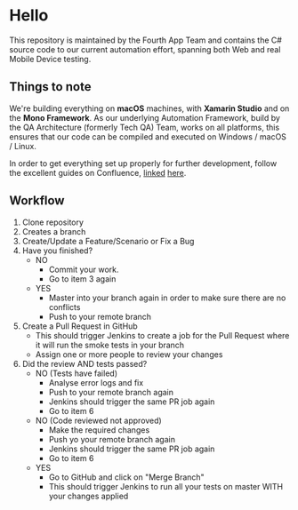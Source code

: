 ﻿# Hello

This repository is maintained by the Fourth App Team and contains the C# source code to our current automation effort,
spanning both Web and real Mobile Device testing.

## Things to note

We're building everything on **macOS** machines, with **Xamarin Studio** and on the **Mono Framework**. As our underlying
Automation Framework, build by the QA Architecture (formerly Tech QA) Team, works on all platforms, this ensures that our
code can be compiled and executed on Windows / macOS / Linux. 

In order to get everything set up properly for further development, follow the excellent guides on Confluence, [linked](https://fourthlimited.atlassian.net/wiki/display/EN/Setup+Mobile+Environment)
 [here](https://fourthlimited.atlassian.net/wiki/display/EN/Running+Mobile+Tests).

## Workflow

1. Clone repository
2. Creates a branch
3. Create/Update a Feature/Scenario or Fix a Bug
4. Have you finished?
   - NO 
	 -  Commit your work. 
	 -  Go to item 3 again
    - YES 
	  -  Master into your branch again in order to make sure there are no conflicts
	  -  Push to your remote branch
5. Create a Pull Request in GitHub
   - This should trigger Jenkins to create a job for the Pull Request where it will run the smoke tests in your branch
   - Assign one or more people to review your changes
6. Did the review AND tests passed?
   - NO	(Tests have failed)
	 -  Analyse error logs and fix
	 -  Push to your remote branch again
	 -  Jenkins should trigger the same PR job again
	 -  Go to item 6
   - NO	(Code reviewed not approved)
	 -  Make the required changes
	 -  Push yo your remote branch again 
	 -  Jenkins should trigger the same PR job again
	 -  Go to item 6
   - YES
	 -  Go to GitHub and click on "Merge Branch"
	 -  This should trigger Jenkins to run all your tests on master WITH your changes applied

